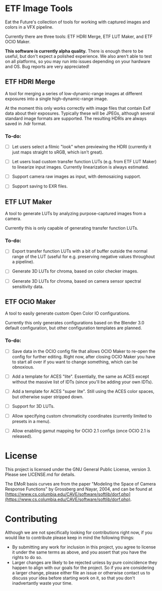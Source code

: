 # ETF Image Tools

Eat the Future's collection of tools for working with captured images and colors in a VFX pipeline.

Currently there are three tools: ETF HDRI Merge, ETF LUT Maker, and ETF OCIO Maker.

**This software is currently alpha quality.**  There is enough there to be useful, but don't expect a polished experience.  We also aren't able to test on all platforms, so you may run into issues depending on your hardware and OS.  Bug reports are very appreciated!


## ETF HDRI Merge

A tool for merging a series of low-dynamic-range images at different exposures into a single high-dynamic-range image.

At the moment this only works correctly with image files that contain Exif data about their exposures.  Typically these will be JPEGs, although several standard image formats are supported.  The resulting HDRIs are always saved in .hdr format.

### To-do:

- [ ] Let users select a filmic "look" when previewing the HDRI (currently it just maps straight to sRGB, which isn't great).
- [ ] Let users load custom transfer function LUTs (e.g. from ETF LUT Maker) to linearize input images.  Currently linearization is always estimated.
- [ ] Support camera raw images as input, with demosaicing support.
- [ ] Support saving to EXR files.


## ETF LUT Maker

A tool to generate LUTs by analyzing purpose-captured images from a camera.

Currently this is only capable of generating transfer function LUTs.

### To-do:

- [ ] Export transfer function LUTs with a bit of buffer outside the normal range of the LUT (useful for e.g. preserving negative values throughout a pipeline).
- [ ] Generate 3D LUTs for chroma, based on color checker images.
- [ ] Generate 3D LUTs for chroma, based on camera sensor spectral sensitivity data.


## ETF OCIO Maker

A tool to easily generate custom Open Color IO configurations.

Currently this only generates configurations based on the Blender 3.0 default configuration, but other configuration templates are planned.

### To-do:

- [ ] Save data in the OCIO config file that allows OCIO Maker to re-open the config for further editing.  Right now, after closing OCIO Maker you have to start all over if you want to change something, which can be obnoxious.
- [ ] Add a template for ACES "lite".  Essentially, the same as ACES except without the massive list of IDTs (since you'll be adding your own IDTs).
- [ ] Add a template for ACES "super lite".  Still using the ACES color spaces, but otherwise super stripped down.
- [ ] Support for 3D LUTs.
- [ ] Allow specifying custom chromaticity coordinates (currently limited to presets in a menu).
- [ ] Allow enabling gamut mapping for OCIO 2.1 configs (once OCIO 2.1 is released).


# License

This project is licensed under the GNU General Public License, version 3.  Please see LICENSE.md for details.

The EMoR basis curves are from the paper "Modeling the Space of Camera Response Functions" by Grossberg and Nayar, 2004, and can be found at [https://www.cs.columbia.edu/CAVE/software/softlib/dorf.php](https://www.cs.columbia.edu/CAVE/software/softlib/dorf.php).


# Contributing

Although we are not specifically looking for contributions right now, if you would like to contribute please keep in mind the following things:

- By submitting any work for inclusion in this project, you agree to license it under the same terms as above, and you assert that you have the rights to do so.
- Larger changes are likely to be rejected unless by pure coincidence they happen to align with our goals for the project.  So if you are considering a larger change, please either file an issue or otherwise contact us to discuss your idea before starting work on it, so that you don't inadvertantly waste your time.
